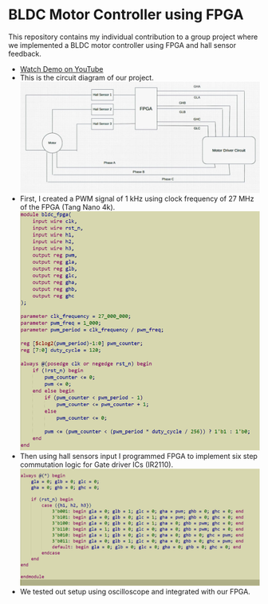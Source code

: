 # BLDC Motor Controller using FPGA
This repository contains my individual contribution to a group project where we implemented a BLDC motor controller using FPGA and hall sensor feedback.
- [Watch Demo on YouTube](https://www.youtube.com/shorts/Jrmsi-v2h4o)
- This is the circuit diagram of our project.
![Circuit](Images&Video/Circuit.jpeg)
- First, I created a PWM signal of 1 kHz using clock frequency of 27 MHz of the FPGA (Tang Nano 4k).
![PWM](Images&Video/pwm_generation.png)
- Then using hall sensors input I programmed FPGA to implement six step commutation logic for Gate driver ICs (IR2110).
![SixStep](Images&Video/six_step_commutation.png)
- We tested out setup using oscilloscope and integrated with our FPGA.
